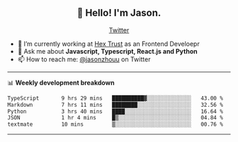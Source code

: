 <h2 align="center">👋 Hello! I'm Jason.</h2>
<p align="center">
  <a href="https://twitter.com/jasonzhouu">Twitter</a>
</p>


- 🔭 I’m currently working at [Hex Trust](https://hextrust.com/) as an Frontend Develoepr
- 💬 Ask me about **Javascript, Typescript, React.js and Python**
- 📫 How to reach me: [@jasonzhouu](https://twitter.com/jasonzhouu) on Twitter

-------

📊 **Weekly development breakdown**
<!--START_SECTION:waka-->

```txt
TypeScript       9 hrs 29 mins   ██████████▓░░░░░░░░░░░░░░   43.00 %
Markdown         7 hrs 11 mins   ████████░░░░░░░░░░░░░░░░░   32.56 %
Python           3 hrs 40 mins   ████░░░░░░░░░░░░░░░░░░░░░   16.64 %
JSON             1 hr 4 mins     █▒░░░░░░░░░░░░░░░░░░░░░░░   04.84 %
textmate         10 mins         ▒░░░░░░░░░░░░░░░░░░░░░░░░   00.76 %
```

<!--END_SECTION:waka-->

-------

